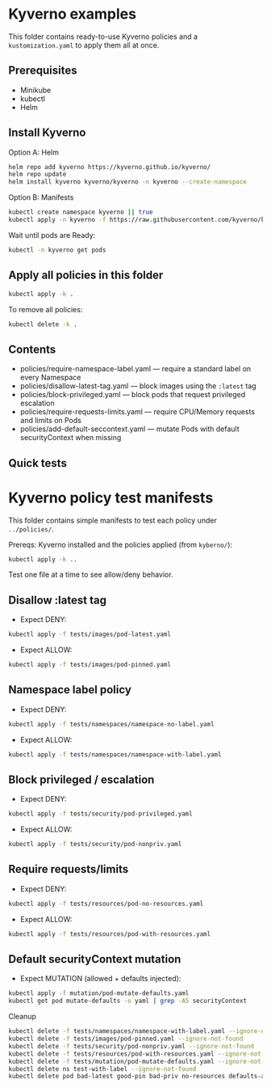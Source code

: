 # Kyverno examples

This folder contains ready-to-use Kyverno policies and a `kustomization.yaml` to apply them all at once.

## Prerequisites

- Minikube
- kubectl
- Helm

## Install Kyverno

Option A: Helm

```bash
helm repo add kyverno https://kyverno.github.io/kyverno/
helm repo update
helm install kyverno kyverno/kyverno -n kyverno --create-namespace
```

Option B: Manifests

```bash
kubectl create namespace kyverno || true
kubectl apply -n kyverno -f https://raw.githubusercontent.com/kyverno/kyverno/main/config/install-latest.yaml
```

Wait until pods are Ready:

```bash
kubectl -n kyverno get pods
```

## Apply all policies in this folder

```bash
kubectl apply -k .
```

To remove all policies:

```bash
kubectl delete -k .
```

## Contents

- policies/require-namespace-label.yaml — require a standard label on every Namespace
- policies/disallow-latest-tag.yaml — block images using the `:latest` tag
- policies/block-privileged.yaml — block pods that request privileged escalation
- policies/require-requests-limits.yaml — require CPU/Memory requests and limits on Pods
- policies/add-default-seccontext.yaml — mutate Pods with default securityContext when missing

## Quick tests

# Kyverno policy test manifests

This folder contains simple manifests to test each policy under `../policies/`.

Prereqs: Kyverno installed and the policies applied (from `kyberno/`):

```bash
kubectl apply -k ..
```

Test one file at a time to see allow/deny behavior.

## Disallow :latest tag

- Expect DENY:

```bash
kubectl apply -f tests/images/pod-latest.yaml
```

- Expect ALLOW:

```bash
kubectl apply -f tests/images/pod-pinned.yaml
```


## Namespace label policy

- Expect DENY:

```bash
kubectl apply -f tests/namespaces/namespace-no-label.yaml
```

- Expect ALLOW:

```bash
kubectl apply -f tests/namespaces/namespace-with-label.yaml
```


## Block privileged / escalation

- Expect DENY:

```bash
kubectl apply -f tests/security/pod-privileged.yaml
```

- Expect ALLOW:

```bash
kubectl apply -f tests/security/pod-nonpriv.yaml
```

## Require requests/limits

- Expect DENY:

```bash
kubectl apply -f tests/resources/pod-no-resources.yaml
```

- Expect ALLOW:

```bash
kubectl apply -f tests/resources/pod-with-resources.yaml
```

## Default securityContext mutation

- Expect MUTATION (allowed + defaults injected):

```bash
kubectl apply -f mutation/pod-mutate-defaults.yaml
kubectl get pod mutate-defaults -o yaml | grep -A5 securityContext
```

Cleanup

```bash
kubectl delete -f tests/namespaces/namespace-with-label.yaml --ignore-not-found
kubectl delete -f tests/images/pod-pinned.yaml --ignore-not-found
kubectl delete -f tests/security/pod-nonpriv.yaml --ignore-not-found
kubectl delete -f tests/resources/pod-with-resources.yaml --ignore-not-found
kubectl delete -f tests/mutation/pod-mutate-defaults.yaml --ignore-not-found
kubectl delete ns test-with-label --ignore-not-found
kubectl delete pod bad-latest good-pin bad-priv no-resources defaults-added mutate-defaults --ignore-not-found
```